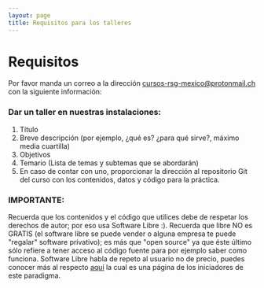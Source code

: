 ```yaml
---
layout: page
title: Requisitos para los talleres
---
```


# Requisitos
Por favor manda un correo a la dirección cursos-rsg-mexico@protonmail.ch con la siguiente información:


### Dar un taller en nuestras instalaciones:

1. Título
2. Breve descripción (por ejemplo, ¿qué es? ¿para qué sirve?, máximo media cuartilla)
3. Objetivos
4. Temario (Lista de temas y subtemas que se abordarán)
5. En caso de contar con uno, proporcionar la dirección al repositorio Git del curso con los contenidos, datos y código para la práctica. 


### 

### IMPORTANTE:

Recuerda que los contenidos y el código que utilices debe de respetar los derechos de autor; por eso usa Software Libre :). Recuerda que libre NO es GRATIS (el software libre se puede vender o alguna empresa te puede "regalar" software privativo); es más que "open source" ya que éste último sólo refiere a tener acceso al código fuente para por ejemplo saber como funciona. Software Libre habla de repeto al usuario no de precio, puedes conocer más al respecto [aquí](https://www.gnu.org/philosophy/free-sw.es.html) la cual es una página de los iniciadores de este paradigma. 
